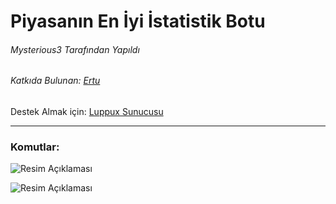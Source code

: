 <div align="left">
  <h1>Piyasanın En İyi İstatistik Botu</h1>
  <h6>Mysterious3 Tarafından Yapıldı</h6>
  <h6>Katkıda Bulunan: <a href="https://github.com/ertucuk">Ertu</a></h6>
  <p>Destek Almak için: <a href="https://discord.gg/luppux">Luppux Sunucusu</a></p>
</div>

---

### Komutlar:

![Resim Açıklaması](https://github.com/mysteriouss3/Discord-Stat-Botu-v14/assets/142053394/4818a8b9-3caa-43f4-8a7d-f4eba0a8029e)

![Resim Açıklaması](https://github.com/mysteriouss3/Discord-Stat-Botu-v14/assets/142053394/5a441357-7ebb-4e1d-8a0e-d9f9ef401ffe)
